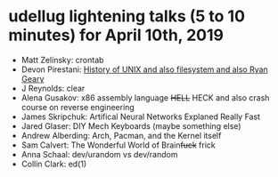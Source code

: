 # udellug lightening talks (5 to 10 minutes) for April 10th, 2019

- Matt Zelinsky: crontab
- Devon Pirestani: [History of UNIX and also filesystem and also Ryan Geary](slides/ElectricitySpeak.pdf)
- J Reynolds: clear
- Alena Gusakov: x86 assembly language ~~HELL~~ HECK and also crash course on reverse engineering
- James Skripchuk: Artifical Neural Networks Explaned Really Fast
- Jared Glaser: DIY Mech Keyboards (maybe something else)
- Andrew Alberding: Arch, Pacman, and the Kernel itself
- Sam Calvert: The Wonderful World of Brain~~fuck~~ frick
- Anna Schaal: dev/urandom vs dev/random
- Collin Clark: ed(1)
